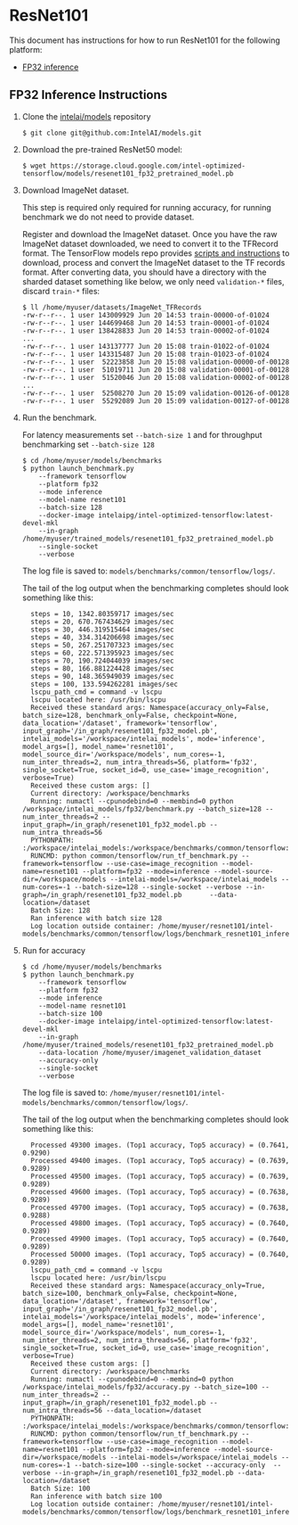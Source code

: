 # ResNet101

This document has instructions for how to run ResNet101 for the
following platform:
* [FP32 inference](#fp32-inference-instructions)


## FP32 Inference Instructions

1. Clone the 
[intelai/models](https://github.com/intelai/models)
repository
    ```
    $ git clone git@github.com:IntelAI/models.git
    ```

2. Download the pre-trained ResNet50 model:

    ```
    $ wget https://storage.cloud.google.com/intel-optimized-tensorflow/models/resenet101_fp32_pretrained_model.pb
    ```
3. Download ImageNet dataset.

    This step is required only required for running accuracy, for running benchmark we do not need to provide dataset.
    
    Register and download the ImageNet dataset. Once you have the raw ImageNet dataset downloaded, we need to convert 
    it to the TFRecord format. The TensorFlow models repo provides
    [scripts and instructions](https://github.com/tensorflow/models/tree/master/research/slim#an-automated-script-for-processing-imagenet-data)
    to download, process and convert the ImageNet dataset to the TF records format. After converting data, you should have a directory 
    with the sharded dataset something like below, we only need `validation-*` files, discard `train-*` files:
    ```
    $ ll /home/myuser/datasets/ImageNet_TFRecords
    -rw-r--r--. 1 user 143009929 Jun 20 14:53 train-00000-of-01024
    -rw-r--r--. 1 user 144699468 Jun 20 14:53 train-00001-of-01024
    -rw-r--r--. 1 user 138428833 Jun 20 14:53 train-00002-of-01024
    ...
    -rw-r--r--. 1 user 143137777 Jun 20 15:08 train-01022-of-01024
    -rw-r--r--. 1 user 143315487 Jun 20 15:08 train-01023-of-01024
    -rw-r--r--. 1 user  52223858 Jun 20 15:08 validation-00000-of-00128
    -rw-r--r--. 1 user  51019711 Jun 20 15:08 validation-00001-of-00128
    -rw-r--r--. 1 user  51520046 Jun 20 15:08 validation-00002-of-00128
    ...
    -rw-r--r--. 1 user  52508270 Jun 20 15:09 validation-00126-of-00128
    -rw-r--r--. 1 user  55292089 Jun 20 15:09 validation-00127-of-00128
    ```
4. Run the benchmark. 
    
    For latency measurements set `--batch-size 1` and for throughput benchmarking set `--batch-size 128` 

    ```
    $ cd /home/myuser/models/benchmarks
    $ python launch_benchmark.py 
        --framework tensorflow 
        --platform fp32 
        --mode inference 
        --model-name resnet101 
        --batch-size 128  
        --docker-image intelaipg/intel-optimized-tensorflow:latest-devel-mkl 
        --in-graph /home/myuser/trained_models/resenet101_fp32_pretrained_model.pb  
        --single-socket 
        --verbose
    ```

    The log file is saved to: `models/benchmarks/common/tensorflow/logs/`.
    
    The tail of the log output when the benchmarking completes should look something like this:

      ```
        steps = 10, 1342.80359717 images/sec
        steps = 20, 670.767434629 images/sec
        steps = 30, 446.319515464 images/sec
        steps = 40, 334.314206698 images/sec
        steps = 50, 267.251707323 images/sec
        steps = 60, 222.571395923 images/sec
        steps = 70, 190.724044039 images/sec
        steps = 80, 166.881224428 images/sec
        steps = 90, 148.365949039 images/sec
        steps = 100, 133.594262281 images/sec
        lscpu_path_cmd = command -v lscpu
        lscpu located here: /usr/bin/lscpu
        Received these standard args: Namespace(accuracy_only=False, batch_size=128, benchmark_only=False, checkpoint=None, data_location='/dataset', framework='tensorflow', input_graph='/in_graph/resenet101_fp32_model.pb', intelai_models='/workspace/intelai_models', mode='inference', model_args=[], model_name='resnet101', model_source_dir='/workspace/models', num_cores=-1, num_inter_threads=2, num_intra_threads=56, platform='fp32', single_socket=True, socket_id=0, use_case='image_recognition', verbose=True)
        Received these custom args: []
        Current directory: /workspace/benchmarks
        Running: numactl --cpunodebind=0 --membind=0 python /workspace/intelai_models/fp32/benchmark.py --batch_size=128 --num_inter_threads=2 --input_graph=/in_graph/resenet101_fp32_model.pb --num_intra_threads=56
        PYTHONPATH: :/workspace/intelai_models:/workspace/benchmarks/common/tensorflow:/workspace/benchmarks
        RUNCMD: python common/tensorflow/run_tf_benchmark.py --framework=tensorflow --use-case=image_recognition --model-name=resnet101 --platform=fp32 --mode=inference --model-source-dir=/workspace/models --intelai-models=/workspace/intelai_models --num-cores=-1 --batch-size=128 --single-socket --verbose --in-graph=/in_graph/resenet101_fp32_model.pb       --data-location=/dataset
        Batch Size: 128
        Ran inference with batch size 128
        Log location outside container: /home/myuser/resnet101/intel-models/benchmarks/common/tensorflow/logs/benchmark_resnet101_inference_fp32_20181205_194744.log
      ```

5. Run for accuracy
    ```
    $ cd /home/myuser/models/benchmarks
    $ python launch_benchmark.py 
        --framework tensorflow 
        --platform fp32 
        --mode inference 
        --model-name resnet101 
        --batch-size 100  
        --docker-image intelaipg/intel-optimized-tensorflow:latest-devel-mkl 
        --in-graph /home/myuser/trained_models/resenet101_fp32_pretrained_model.pb
        --data-location /home/myuser/imagenet_validation_dataset 
        --accuracy-only  
        --single-socket 
        --verbose
    ```

    The log file is saved to: `/home/myuser/resnet101/intel-models/benchmarks/common/tensorflow/logs/`.
    
    The tail of the log output when the benchmarking completes should look something like this:

      ```
        Processed 49300 images. (Top1 accuracy, Top5 accuracy) = (0.7641, 0.9290)
        Processed 49400 images. (Top1 accuracy, Top5 accuracy) = (0.7639, 0.9289)
        Processed 49500 images. (Top1 accuracy, Top5 accuracy) = (0.7639, 0.9289)
        Processed 49600 images. (Top1 accuracy, Top5 accuracy) = (0.7638, 0.9289)
        Processed 49700 images. (Top1 accuracy, Top5 accuracy) = (0.7638, 0.9288)
        Processed 49800 images. (Top1 accuracy, Top5 accuracy) = (0.7640, 0.9289)
        Processed 49900 images. (Top1 accuracy, Top5 accuracy) = (0.7640, 0.9289)
        Processed 50000 images. (Top1 accuracy, Top5 accuracy) = (0.7640, 0.9289)
        lscpu_path_cmd = command -v lscpu
        lscpu located here: /usr/bin/lscpu
        Received these standard args: Namespace(accuracy_only=True, batch_size=100, benchmark_only=False, checkpoint=None, data_location='/dataset', framework='tensorflow', input_graph='/in_graph/resenet101_fp32_model.pb', intelai_models='/workspace/intelai_models', mode='inference', model_args=[], model_name='resnet101', model_source_dir='/workspace/models', num_cores=-1, num_inter_threads=2, num_intra_threads=56, platform='fp32', single_socket=True, socket_id=0, use_case='image_recognition', verbose=True)
        Received these custom args: []
        Current directory: /workspace/benchmarks
        Running: numactl --cpunodebind=0 --membind=0 python /workspace/intelai_models/fp32/accuracy.py --batch_size=100 --num_inter_threads=2 --input_graph=/in_graph/resenet101_fp32_model.pb --num_intra_threads=56 --data_location=/dataset
        PYTHONPATH: :/workspace/intelai_models:/workspace/benchmarks/common/tensorflow:/workspace/benchmarks
        RUNCMD: python common/tensorflow/run_tf_benchmark.py --framework=tensorflow --use-case=image_recognition --model-name=resnet101 --platform=fp32 --mode=inference --model-source-dir=/workspace/models --intelai-models=/workspace/intelai_models --num-cores=-1 --batch-size=100 --single-socket --accuracy-only  --verbose --in-graph=/in_graph/resenet101_fp32_model.pb --data-location=/dataset
        Batch Size: 100
        Ran inference with batch size 100
        Log location outside container: /home/myuser/resnet101/intel-models/benchmarks/common/tensorflow/logs/benchmark_resnet101_inference_fp32_20181207_221503.log
    ```
